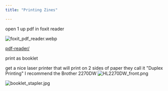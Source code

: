 ```yaml
---
title: "Printing Zines"

---
```



open 1 up pdf in foxit reader

![foxit_pdf_reader.webp](/images/foxit_pdf_reader.webp)

[pdf-reader/](https://www.foxit.com/pdf-reader/)


print as booklet

get a nice laser printer that will print on 2 sides of paper they call it "Duplex Printing" I recommend the Brother 2270DW ![HL2270DW_front.png](/images/HL2270DW_front.png)

![booklet_stapler.jpg](/images/booklet_stapler.jpg)
